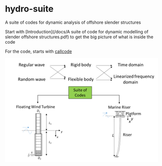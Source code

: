 # hydro-suite
A suite of codes for dynamic analysis of offshore slender structures  

Start with [Introduction](/docs/A suite of code for dynamic modelling of slender offshore structures.pdf) 
to get the big picture of what is inside the code 

For the code, starts with [callcode](/Codes/callcode.m)

![suite of codes flowchart](/docs/codesuite.png)

